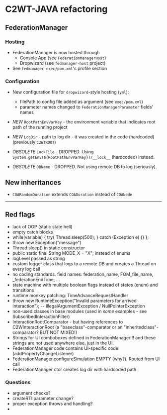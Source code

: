 # C2WT-JAVA refactoring




## FederationManager

### Hosting

  * FederationManager is now hosted through
    - Console App (see `FederationManagerHost`)
    - Dropwizard (see `fedmanager-host` project)
  * See `fedmanager-exec/pom.xml`'s profile section


### Configuration

  * New configuration file for `dropwizard`-style hosting (`yml`):
    - filePath to config file added as argument (see `exec/pom.xml`)
    - parameter names changed to `FederationManagerParameter` fields' names
  
  * _NEW_ `RootPathEnvVarKey` - the environment variable that indicates root path of the running project
  * _NEW_ `LogDir` - path to log dir - it was created in the code (hardcoded)
  (previously `C2WTROOT`)
  * _OBSOLETE_ `LockFile` - DROPPED. Using `System.getEnv(${RootPathEnvVarKey})/__lock__` (hardcoded) instead.
  * _OBSOLETE_ `DBName` - DROPPED. Not using remote DB to log (seriously).


## New inheritances

  * `COARandomDuration` extends `COADuration` instead of `COANode`




---

## Red flags

- lack of OOP (static state hell)
- empty catch blocks
- while(variable) { try{ Thread.sleep(500); } catch (Exception e) {} };
- throw new Exception("message")
- Thread.sleep() in static constructor
- public static final String MODE_X = "X"; instead of enums
- logLevel passed as string
- custom logger class that logs to a remote DB and creates a Thread on every log call
- no coding standards. field names: federation_name, FOM_file_name, _federationEndTime, ...
- state machine with multiple boolean flags instead of states (enum) and transitions
- runtime monkey patching: TimeAdvanceRequestHandler
- throw new RuntimeException("Invalid parameters for arrived interaction"); -- IllegalArgumentException / NullPointerException
- non-used classes in base modules (used in _some_ examples - see SubscribedInteractionFilter)
- InteractionRootComparator - but having references to C2WInteractionRoot (a "baseclass"-comparator or an "inheritedclass"-comparator? BUT NOT MIXED!)
- Strings for UI comboboxes defined in FederationManager!!! and these strings are not used anywhere else, just in the UI.
- FederationManager code contains UI-specific code (addPropertyChangeListener)
- FederationManager.configureSimulation EMPTY (why?). Routed from UI call
- FederationManager ctor creates log dir with hardcoded path  



### Questions

- argument checks?
- createRTI parameter change?
- proper exception throws and handling?
- 